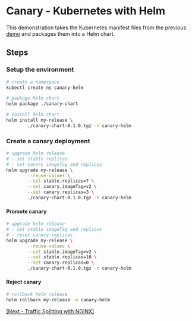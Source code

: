 # Canary - Kubernetes with Helm

This demonstration takes the Kubernetes manifest files from the previous [demo](../01-kubernetes/) and packages them into a Helm chart.

## Steps

### Setup the environment

```bash
# create a namespace
kubectl create ns canary-helm

# package helm chart
helm package ./canary-chart

# install helm chart
helm install my-release \
        ./canary-chart-0.1.0.tgz -n canary-helm
```

### Create a canary deployment

```bash
# upgrade helm release
# - set stable replicas
# - set canary imageTag and replicas
helm upgrade my-release \
        --reuse-values \
        --set stable.replicas=7 \
        --set canary.imageTag=v2 \
        --set canary.replicas=3 \
        ./canary-chart-0.1.0.tgz -n canary-helm
```

#### Promote canary

```bash
# upgrade helm release
# - set stable imageTag and replicas
# - reset canary replicas
helm upgrade my-release \
        --reuse-values \
        --set stable.imageTag=v2 \
        --set stable.replicas=10 \
        --set canary.replicas=0 \
        ./canary-chart-0.1.0.tgz -n canary-helm
```

#### Reject canary

```bash
# rollback helm release
helm rollback my-release -n canary-helm
```

[[Next - Traffic Splitting with NGINX]](../03-traffic-splitting-with-nginx/)